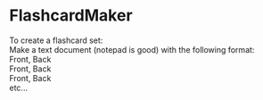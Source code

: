 # FlashcardMaker
To create a flashcard set:\
Make a text document (notepad is good) with the following format:\
Front, Back\
Front, Back\
Front, Back\
etc...

